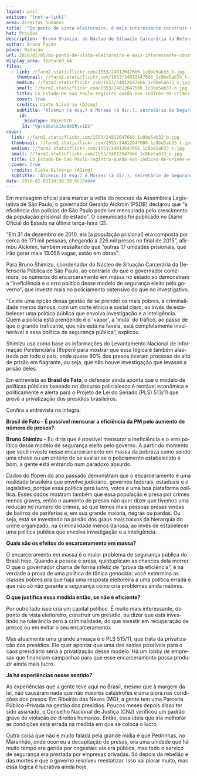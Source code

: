 ```yaml
---
layout: post
edition: '[not-a-link]'
area: direitos_humanos
title: '“Do ponto de vista eleitoreiro, é mais interessante construir um presídio do que evit'
hat: Prisões
description: 'Bruno Shimizu, do Núcleo de Situação Carcerária da Defensoria, contesta visão de Alckmin (PSDB) de que mais prisões sign'
author: Bruno Pavan
place: Redação
url: 2016/02/05/do-ponto-de-vista-eleitoreiro-e-mais-interessante-construir-um-presidio-do-que-evit/
display_area: featured_04
files:
  - link: //farm2.staticflickr.com/1553/24812647666_1c8be5ab33_b.jpg
    thumbnail: //farm2.staticflickr.com/1553/24812647666_1c8be5ab33_t.jpg
    medium: //farm2.staticflickr.com/1553/24812647666_1c8be5ab33_z.jpg
    small: //farm2.staticflickr.com/1553/24812647666_1c8be5ab33_n.jpg
    title: CS_Estado-De-Sao-Paulo-registra-queda-nos-indices-de-crimes-e-mortes_26012016001.jpg
    cover: true
    credits: Ciete Silvério (A2img)
    subtitle: 'Alckmin (à esq.) e Moraes (à dir.), secretário de Segurança Pública do estado'
    _id:
      _bsontype: ObjectID
      id: "Vµ\x06o\x1AsäóS¶\x1DS"
cover:
  link: //farm2.staticflickr.com/1553/24812647666_1c8be5ab33_b.jpg
  thumbnail: //farm2.staticflickr.com/1553/24812647666_1c8be5ab33_t.jpg
  medium: //farm2.staticflickr.com/1553/24812647666_1c8be5ab33_z.jpg
  small: //farm2.staticflickr.com/1553/24812647666_1c8be5ab33_n.jpg
  title: CS_Estado-De-Sao-Paulo-registra-queda-nos-indices-de-crimes-e-mortes_26012016001.jpg
  cover: true
  credits: Ciete Silvério (A2img)
  subtitle: 'Alckmin (à esq.) e Moraes (à dir.), secretário de Segurança Pública do estado'
date: 2016-02-05T20:30:39.657Z####
---
```

<p lang="pt-BR">Em mensagem oficial para marcar a volta do recesso da Assembleia Legislativa de S&atilde;o Paulo, o governador Geraldo Alckmin (PSDB) declarou que &ldquo;a efici&ecirc;ncia das pol&iacute;cias de S&atilde;o Paulo pode ser mensurada pelo crescimento da popula&ccedil;&atilde;o prisional do estado&rdquo;. O comunicado foi publicado no Di&aacute;rio Oficial do Estado na &uacute;ltima ter&ccedil;a-feira (2).</p>

<p lang="pt-BR">&ldquo;Em 31 de dezembro de 2010, ela [a popula&ccedil;&atilde;o prisional] era composta por cerca de 171 mil pessoas, chegando a 226 mil presos no final de 2015&rdquo;, afirmou Alckmin, tamb&eacute;m ressaltando que &ldquo;outras 17 unidades prisionais, que ir&atilde;o gerar mais 13.056 vagas, est&atilde;o em obras&rdquo;.</p>

<p lang="pt-BR">Para Bruno Shimizu, coordenador do N&uacute;cleo de Situa&ccedil;&atilde;o Carcer&aacute;ria da Defensoria P&uacute;blica de S&atilde;o Paulo, ao contr&aacute;rio do que o governador comemora, os n&uacute;meros do encarceramento em massa no estado s&oacute; demonstram a &ldquo;inefici&ecirc;ncia e o erro pol&iacute;tico desse modelo de seguran&ccedil;a eleito pelo governo&rdquo;, que investe mais no policiamento ostensivo do que no investigativo.</p>

<p lang="pt-BR">&ldquo;Existe uma op&ccedil;&atilde;o dessa gest&atilde;o de se prender os mais pobres, a criminalidade menos danosa, com um corte &eacute;tnico e social claro, ao inv&eacute;s de estabelecer uma pol&iacute;tica p&uacute;blica que envolva investiga&ccedil;&atilde;o e a intelig&ecirc;ncia. Quem a pol&iacute;cia est&aacute; prendendo &eacute; o &#39;vapor&#39;, a &#39;mula&#39; do tr&aacute;fico, ao passo de que o grande traficante, que n&atilde;o est&aacute; na favela, est&aacute; completamente invulner&aacute;vel a essa pol&iacute;tica de seguran&ccedil;a p&uacute;blica&rdquo;, explicou.</p>

<p lang="pt-BR">Shimizu usa como base as informa&ccedil;&otilde;es do Levantamento Nacional de Informa&ccedil;&atilde;o Penitenci&aacute;ria (Ifopen) para mostrar que essa l&oacute;gica &eacute; tamb&eacute;m alastrada por todo o pa&iacute;s, onde quase 90% dos presos tiveram processo de alto de pris&atilde;o em flagrante, ou seja, que n&atilde;o houve investiga&ccedil;&atilde;o que levasse a pris&atilde;o deles.</p>

<p lang="pt-BR">Em entrevista ao&nbsp;<strong>Brasil de Fato</strong>,<strong>&nbsp;</strong>o defensor ainda aponta que o modelo de pol&iacute;ticas p&uacute;blicas baseado no discurso policialesco &eacute; rent&aacute;vel econ&ocirc;mica e politicamente e alerta para o Projeto de Lei do Senado (PLS) 513/11 que prev&ecirc; a privatiza&ccedil;&atilde;o dos pres&iacute;dios brasileiros.</p>

<p lang="pt-BR">Confira a entrevista na integra:</p>

<p lang="pt-BR"><strong>Brasil de Fato - &Eacute; poss&iacute;vel mensurar a efici&ecirc;ncia da PM pelo aumento de n&uacute;mero de presos?</strong></p>

<p lang="pt-BR"><strong>Bruno Shimizu -</strong>&nbsp;Eu diria que &eacute; poss&iacute;vel mensurar a inefici&ecirc;ncia e o erro pol&iacute;tico desse modelo de seguran&ccedil;a eleito pelo governo. A partir do momento que voc&ecirc; investe nesse encarceramento em massa da pobreza como sendo uma chave ou um crit&eacute;rio de se avaliar se o policiamento estabelecido &eacute; bom, a gente est&aacute; entrando num paradoxo absurdo.</p>

<p lang="pt-BR">Dados do Ifopen do ano passado demonstram que o encarceramento &eacute; uma realidade brasileira que envolve judici&aacute;rio, governos federais, estaduais e o legislativo, porque essa pol&iacute;tica gera lucro, votos e uma boa plataforma pol&iacute;tica. Esses dados mostram tamb&eacute;m que essa popula&ccedil;&atilde;o &eacute; presa por crimes menos graves, ent&atilde;o o aumento de presos n&atilde;o quer dizer que tivemos uma redu&ccedil;&atilde;o no n&uacute;mero de crimes, s&oacute; que temos mais pessoas presas vindas de bairros de periferias e, em sua grande maioria, negras ou pardas. Ou seja, est&aacute; se investindo na pris&atilde;o dos graus mais baixos da hierarquia do crime organizado, na criminalidade menos danosa, ao inv&eacute;s de estabelecer uma pol&iacute;tica p&uacute;blica que envolva investiga&ccedil;&atilde;o e a intelig&ecirc;ncia.</p>

<p lang="pt-BR"><strong>Quais s&atilde;o os efeitos do encarceramento em massa?</strong></p>

<p lang="pt-BR">O encarceramento em massa &eacute; o maior problema de seguran&ccedil;a p&uacute;blica do Brasil hoje. Quando a pessoa &eacute; presa, quintuplicam as chances dela morrer. O que o governador chama de forma infeliz de &ldquo;prova da efici&ecirc;ncia&rdquo;, &eacute; na verdade a prova de uma pol&iacute;tica de t&ocirc;nica genocida: voc&ecirc; extermina as classes pobres pra que haja uma resposta eleitoreira a uma pol&iacute;tica errada e que n&atilde;o s&oacute; n&atilde;o garante a seguran&ccedil;a como cria problemas ainda maiores.</p>

<p lang="pt-BR"><strong>O que justifica essa medida ent&atilde;o, se n&atilde;o &eacute; eficiente?</strong></p>

<p lang="pt-BR">Por outro lado isso cria um capital pol&iacute;tico. &Eacute; muito mais interessante, do ponto de vista eleitoreiro, construir um pres&iacute;dio, ou dizer que est&aacute; investindo na toler&acirc;ncia zero &agrave; criminalidade, do que investir em recupera&ccedil;&atilde;o de presos ou em evitar o seu encarceramento.</p>

<p lang="pt-BR">Mas atualmente uma grande amea&ccedil;a &eacute; o PLS 515/11, que trata da privatiza&ccedil;&atilde;o dos pres&iacute;dios. Ele quer apontar que uma das sa&iacute;das poss&iacute;veis para o caos presidi&aacute;rio seria a privatiza&ccedil;&atilde;o desse modelo. H&aacute; um lobby de empresas que financiam campanhas para que esse encarceramento possa produzir ainda mais lucro.</p>

<p lang="pt-BR"><strong>J&aacute; h&aacute; experi&ecirc;ncias nesse sentido?</strong></p>

<p lang="pt-BR">As experi&ecirc;ncias que a gente teve aqui no Brasil, mesmo que &agrave; margem da lei, n&atilde;o causaram nada que n&atilde;o maiores cat&aacute;strofes e uma piora nas condi&ccedil;&otilde;es dos presos. Em Ribeir&atilde;o das Neves (MG), a gente tem uma Parceria P&uacute;blico-Privada na gest&atilde;o dos pres&iacute;dios. Poucos meses depois disso ter sido assinado, o Conselho Nacional de Justi&ccedil;a (CNJ) verificou um padr&atilde;o grave de viola&ccedil;&atilde;o de direitos humanos. Ent&atilde;o, essa ideia que iria melhorar as condi&ccedil;&otilde;es est&aacute; errada na medida em que se coloca o lucro.</p>

<p lang="pt-BR">Outra coisa que n&atilde;o &eacute; muito falada pela grande m&iacute;dia &eacute; que Pedrinhas, no Maranh&atilde;o, onde ocorreu a decapita&ccedil;&atilde;o de presos, era uma unidade que h&aacute; muito tempo era gerida por cogest&atilde;o: ela era p&uacute;blica, mas todo o servi&ccedil;o de seguran&ccedil;a era prestada por empresas privadas. S&oacute; depois da rebeli&atilde;o e das mortes &eacute; que o governo resolveu reestatizar. Isso vai piorar muito, mas essa l&oacute;gica &eacute; lucrativa ainda hoje.</p>

